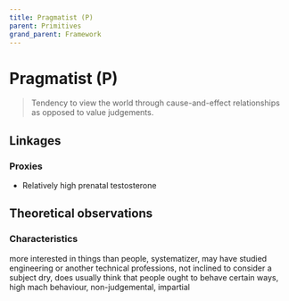 ```yaml
---
title: Pragmatist (P)
parent: Primitives
grand_parent: Framework
---
```


# Pragmatist (P)

>Tendency to view the world through cause-and-effect relationships as opposed to value judgements.

## Linkages

### Proxies

* Relatively high prenatal testosterone

## Theoretical observations

### Characteristics

more interested in things than people, systematizer, may have studied engineering or another technical professions, not inclined to consider a subject dry, does usually think that people ought to behave certain ways, high mach behaviour, non-judgemental, impartial